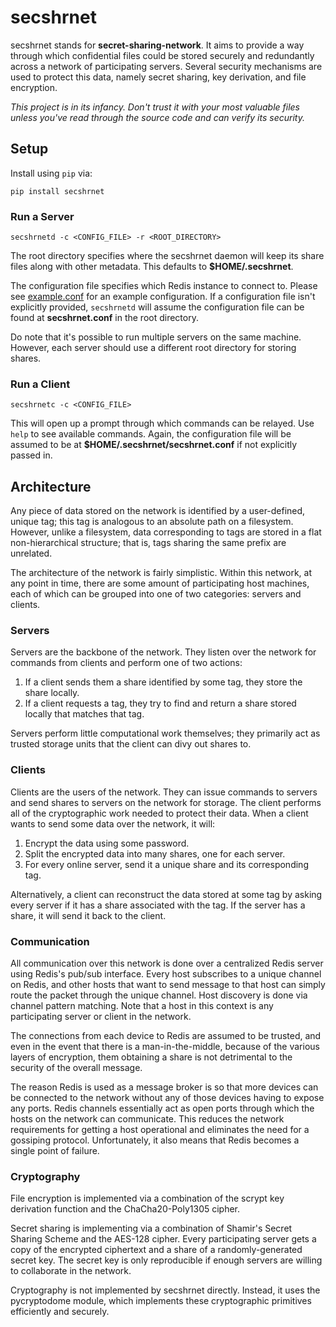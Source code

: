 # secshrnet

secshrnet stands for **secret-sharing-network**. It
aims to provide a way through which confidential files could
be stored securely and redundantly across a network of
participating servers. Several security mechanisms are
used to protect this data, namely secret sharing, key
derivation, and file encryption.

_This project is in its infancy. Don't trust it with your most
valuable files unless you've read through the source code and can
verify its security._

## Setup

Install using `pip` via:

```
pip install secshrnet
```

### Run a Server

```
secshrnetd -c <CONFIG_FILE> -r <ROOT_DIRECTORY>
```

The root directory specifies where the secshrnet daemon will
keep its share files along with other metadata. This defaults 
to **$HOME/.secshrnet**.

The configuration file specifies which Redis instance to connect
to. Please see [example.conf](https://github.com/dmhacker/secret-sharing-network/blob/master/example.conf) for an example configuration.
If a configuration file isn't explicitly provided, `secshrnetd`
will assume the configuration file can be found at
**secshrnet.conf** in the root directory.

Do note that it's possible to run multiple servers on the
same machine. However, each server should use a different
root directory for storing shares.

### Run a Client

```
secshrnetc -c <CONFIG_FILE>
```

This will open up a prompt through which commands can be relayed.
Use `help` to see available commands. Again, the configuration
file will be assumed to be at **$HOME/.secshrnet/secshrnet.conf**
if not explicitly passed in.

## Architecture

Any piece of data stored on the network is identified by a user-defined,
unique tag; this tag is analogous to an absolute path on a filesystem. 
However, unlike a filesystem, data corresponding to tags are stored in 
a flat non-hierarchical structure; that is, tags sharing the same prefix
are unrelated.

The architecture of the network is fairly simplistic. Within this
network, at any point in time, there are some amount of participating 
host machines, each of which can be grouped into one of two categories:
servers and clients.

### Servers

Servers are the backbone of the network. They listen over the network
for commands from clients and perform one of two actions:
1. If a client sends them a share identified by some tag, they store 
the share locally.
2. If a client requests a tag, they try to find and return a share 
stored locally that matches that tag.

Servers perform little computational work themselves; they primarily
act as trusted storage units that the client can divy out shares to.

### Clients

Clients are the users of the network. They can issue commands to 
servers and send shares to servers on the network for storage. The
client performs all of the cryptographic work needed to protect
their data. When a client wants to send some data over the network,
it will:
1. Encrypt the data using some password.
2. Split the encrypted data into many shares, one for each server.
3. For every online server, send it a unique share and its 
corresponding tag.

Alternatively, a client can reconstruct the data stored at some tag 
by asking every server if it has a share associated with the tag. If
the server has a share, it will send it back to the client.

### Communication

All communication over this network is done over a centralized Redis
server using Redis's pub/sub interface. Every host subscribes to a 
unique channel on Redis, and other hosts that want to send message 
to that host can simply route the packet through the unique channel.
Host discovery is done via channel pattern matching. Note that a
host in this context is any participating server or client in the 
network.

The connections from each device to Redis are assumed to be trusted,
and even in the event that there is a man-in-the-middle, because
of the various layers of encryption, them obtaining a share is not 
detrimental to the security of the overall message.

The reason Redis is used as a message broker is so that more devices
can be connected to the network without any of those devices having
to expose any ports. Redis channels essentially act as open ports
through which the hosts on the network can communicate. This reduces
the network requirements for getting a host operational and eliminates
the need for a gossiping protocol. Unfortunately, it also means that
Redis becomes a single point of failure.

### Cryptography

File encryption is implemented via a combination of the scrypt key 
derivation function and the ChaCha20-Poly1305 cipher.

Secret sharing is implementing via a combination of Shamir's 
Secret Sharing Scheme and the AES-128 cipher. Every participating
server gets a copy of the encrypted ciphertext and a share of a 
randomly-generated secret key. The secret key is only reproducible
if enough servers are willing to collaborate in the network.

Cryptography is not implemented by secshrnet directly. Instead, it
uses the pycryptodome module, which implements these cryptographic
primitives efficiently and securely.

